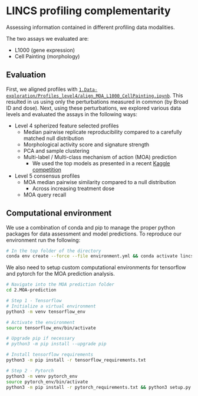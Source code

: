 # LINCS profiling complementarity

Assessing information contained in different profiling data modalities.

The two assays we evaluated are:

* L1000 (gene expression)
* Cell Painting (morphology)

## Evaluation

First, we aligned profiles with [`1.Data-exploration/Profiles_level4/align_MOA_L1000_CellPainting.ipynb`](1.Data-exploration/Profiles_level4/align_MOA_L1000_CellPainting.ipynb).
This resulted in us using only the perturbations measured in common (by Broad ID and dose).
Next, using these perturbations, we explored various data levels and evaluated the assays in the following ways:

- Level 4 spherized feature selected profiles
  - Median pairwise replicate reproducibility compared to a carefully matched null distribution
  - Morphological activity score and signature strength
  - PCA and sample clustering
  - Multi-label / Multi-class mechanism of action (MOA) prediction
    - We used the top models as presented in a recent [Kaggle competition](https://www.kaggle.com/c/lish-moa)
- Level 5 consensus profiles
  - MOA median pairwise similarity compared to a null distribution
    - Across increasing treatment dose
  - MOA query recall

## Computational environment

We use a combination of conda and pip to manage the proper python packages for data assessment and model predictions.
To reproduce our environment run the following:

```bash
# In the top folder of the directory
conda env create --force --file environment.yml && conda activate lincs-complimentarity && cd 2.MOA-prediction/ && python setup.py && cd ..
```

We also need to setup custom computational environments for tensorflow and pytorch for the MOA prediction analysis.

```bash
# Navigate into the MOA prediction folder
cd 2.MOA-prediction

# Step 1 - Tensorflow
# Initialize a virtual environment
python3 -m venv tensorflow_env

# Activate the environment
source tensorflow_env/bin/activate

# Upgrade pip if necessary
# python3 -m pip install --upgrade pip

# Install tensorflow requirements
python3 -m pip install -r tensorflow_requirements.txt

# Step 2 - Pytorch
python3 -m venv pytorch_env
source pytorch_env/bin/activate
python3 -m pip install -r pytorch_requirements.txt && python3 setup.py
```
